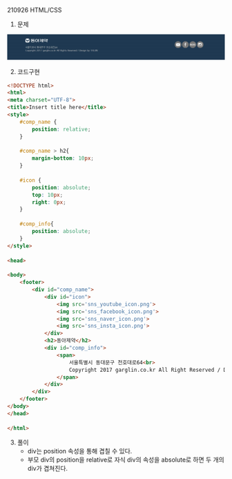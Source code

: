 210926 HTML/CSS

1. 문제

![문제](210926_HTML:CSS.assets/210926_html_css.jpg)

2. 코드구현

```html
<!DOCTYPE html>
<html>
<meta charset="UTF-8">
<title>Insert title here</title>
<style>
    #comp_name {
        position: relative;
    }

    #comp_name > h2{
        margin-bottom: 10px;
    }

    #icon {
        position: absolute;
        top: 10px;
        right: 0px;
    }

    #comp_info{
        position: absolute;
    }
</style>

<head>

<body>
    <footer>
        <div id="comp_name">
            <div id="icon">
                <img src='sns_youtube_icon.png'>
                <img src='sns_facebook_icon.png'>
                <img src='sns_naver_icon.png'>
                <img src='sns_insta_icon.png'>
            </div>
            <h2>동아제약</h2>
            <div id="comp_info">
                <span>
                    서울특별시 동대문구 천호대로64<br>
                    Copyright 2017 garglin.co.kr All Right Reserved / Design by THEJIN
                </span>
            </div>
        </div>
    </footer>
</body>
</head>

</html>
```

3. 풀이
   - div는 position 속성을 통해 겹칠 수 있다.
   - 부모 div의 position을 relative로 자식 div의 속성을 absolute로 하면 두 개의 div가 겹쳐진다.